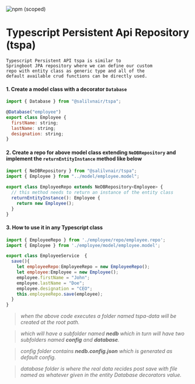 ![npm (scoped)](https://img.shields.io/npm/v/@salilvnair/tspa.svg?style=plastic)
# Typescript Persistent Api Repository (tspa)

    Typescript Persistent API tspa is similar to
    Springboot JPA repository where we can define our custom
    repo with entity class as generic type and all of the
    default available crud functions can be directly used.

#### 1. Create a model class with a decorator `Database`

```javascript
import { Database } from "@salilvnair/tspa";

@Database("employee")
export class Employee {
  firstName: string;
  lastName: string;
  designation: string;
}
```

#### 2. Create a repo for above model class extending `NeDBRepository` and implement the `returnEntityInstance` method like below

```javascript
import { NeDBRepository } from "@salilvnair/tspa";
import { Employee } from "../model/employee.model";

export class EmployeeRepo extends NeDBRepository<Employee> {
  // this method needs to return an instance of the entity class
  returnEntityInstance(): Employee {
    return new Employee();
  }
}
```

#### 3. How to use it in any Typescript class

```javascript
import { EmployeeRepo } from './employee/repo/employee.repo';
import { Employee } from './employee/model/employee.model';

export class EmployeeService  {
  save(){
    let employeeRepo:EmployeeRepo = new EmployeeRepo();
    let employee:Employee = new Employee();
    employee.firstName = "John";
    employee.lastName = "Doe";
    employee.designation = "CEO";
    this.employeeRepo.save(employee);
  }
}
```

> _when the above code executes a folder named tspa-data will be created at the root path._

> _which will have a subfolder named **nedb** which in turn will have two subfolders named **config** and **database**._

> _config folder contains **nedb.config.json** which is generated as default config._

> _database folder is where the real data recides post save with file named as whatever given in the entity Database decorators value._
